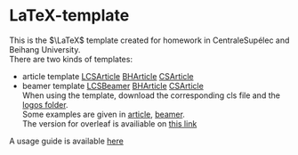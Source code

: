 # LaTeX-template
This is the $\LaTeX$ template created for homework in CentraleSupélec and Beihang University.  
There are two kinds of templates:  
- article template [LCSArticle](LCSArticle.cls)  [BHArticle](BHArticle.cls)  [CSArticle](CSArticle.cls)   
- beamer template [LCSBeamer](LCSBeamer.cls)  [BHArticle](BHBeamer.cls)  [CSArticle](CSBeamer.cls)   
When using the template, download the corresponding cls file and the [logos folder](/logos).   
Some examples are given in [article](article.tex), [beamer](beamer.tex).   
The version for overleaf is availiable on [this link](https://www.overleaf.com/read/tcbxdycqrwjg)

A usage guide is available [here](UsageGuide.pdf)
